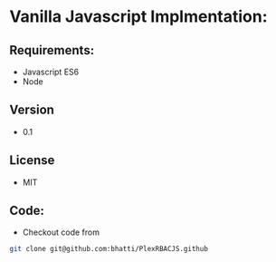 # Vanilla Javascript Implmentation:

## Requirements:
- Javascript ES6
- Node

## Version
- 0.1

## License
- MIT

## Code:
- Checkout code from
```bash
git clone git@github.com:bhatti/PlexRBACJS.github
``` 
